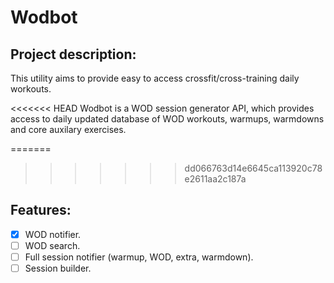 # Wodbot

## Project description:

This utility aims to provide easy to access crossfit/cross-training daily workouts.

<<<<<<< HEAD
Wodbot is a WOD session generator API, which provides access to daily updated database of WOD workouts, warmups, warmdowns and core auxilary exercises.

=======
>>>>>>> dd066763d14e6645ca113920c78e2611aa2c187a
## Features:
- [x] WOD notifier.
- [ ] WOD search.
- [ ] Full session notifier (warmup, WOD, extra, warmdown).
- [ ] Session builder.
